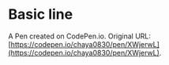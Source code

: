 # Basic line

A Pen created on CodePen.io. Original URL: [https://codepen.io/chaya0830/pen/XWjerwL](https://codepen.io/chaya0830/pen/XWjerwL).


